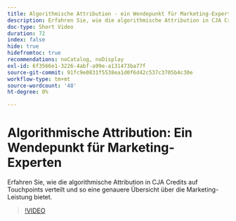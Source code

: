 ```yaml
---
title: Algorithmische Attribution - ein Wendepunkt für Marketing-Experten
description: Erfahren Sie, wie die algorithmische Attribution in CJA Credits auf Touchpoints verteilt und so eine genauere Übersicht über die Marketing-Leistung bietet.
doc-type: Short Video
duration: 72
index: false
hide: true
hidefromtoc: true
recommendations: noCatalog, noDisplay
exl-id: 6f3566e1-3226-4abf-a99e-a131473ba77f
source-git-commit: 91fc9e0831f5538ea1d0f6d42c537c3705b4c30e
workflow-type: tm+mt
source-wordcount: '48'
ht-degree: 0%

---
```


# Algorithmische Attribution: Ein Wendepunkt für Marketing-Experten

Erfahren Sie, wie die algorithmische Attribution in CJA Credits auf Touchpoints verteilt und so eine genauere Übersicht über die Marketing-Leistung bietet.

<!-- 85_S106_3442453_71_algorithmic-attribution-a-gamechanger-for-marketers -->
>[!VIDEO](https://video.tv.adobe.com/v/3458301/?learn=on&enablevpops=true)
